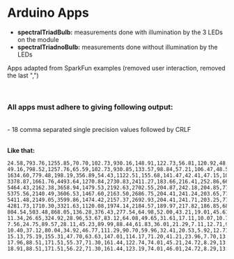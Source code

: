 # Arduino Apps

- **spectralTriadBulb:** measurements done with illumination by the 3 LEDs on the module<br>
- **spectralTriadnoBulb:** measurements done without illumination by the LEDs<br>

Apps adapted from SparkFun examples (removed user interaction, removed the last ",")

<br>


### All apps must adhere to giving following output:

<br>
- 18 comma separated single precision values followed by CRLF<br>
<br>

**Like that:**

```
24.58,793.76,1255.85,70.70,102.73,930.16,148.91,122.73,56.81,120.92,48.57,48.87,189.25,191.56,25.23,46.14,17.69,17.42
49.16,798.52,1257.76,65.59,102.73,930.85,133.57,98.84,57.21,106.47,48.57,43.99,234.81,192.55,27.93,46.98,17.69,19.74
1634.60,779.48,198.19,356.89,54.43,1122.51,155.68,141.47,42.41,47.15,10.66,31.28,1376.15,45.42,111.73,89.77,15.04,357.61
3378.87,1661.76,4493.64,1270.84,2730.83,2411.27,183.66,216.41,252.86,66.55,783.66,180.83,603.97,280.43,51.36,39.43,360.04,467.91
5464.43,2162.38,3658.94,1479.53,2192.63,2702.55,204.87,242.18,204.85,77.57,641.50,203.31,492.99,131.33,44.15,33.56,160.11,408.70
5375.56,2140.49,3606.53,1467.60,2163.50,2686.75,204.41,241.24,203.65,77.19,631.43,199.40,491.82,130.34,43.25,33.56,158.35,401.73
5411.48,2149.05,3599.86,1474.42,2157.37,2692.93,204.41,241.71,203.25,77.19,629.65,200.38,490.65,129.36,43.25,33.56,157.46,404.05
4281.73,1710.30,3321.63,1120.08,1974.14,2184.57,189.97,217.82,186.85,68.45,553.24,167.14,421.72,120.47,38.74,30.20,147.73,376.19
804.54,503.48,868.05,136.28,376.43,277.54,64.98,52.00,43.21,19.01,45.61,22.48,6105.08,1547.33,473.03,365.78,1928.45,4264.61
11.34,26.65,324.92,28.96,53.67,83.12,64.08,49.65,31.61,17.11,10.07,10.75,96.96,65.17,9.91,9.23,15.92,16.25
7.56,24.75,89.57,28.11,45.23,89.99,88.44,61.83,36.01,21.29,7.11,12.71,95.79,52.33,9.91,9.23,10.62,15.09
10.40,37.12,80.04,34.92,46.77,111.29,90.70,59.96,32.41,20.53,5.92,12.71,123.83,53.32,12.61,12.58,11.50,17.42
15.13,75.19,155.31,47.70,63.63,147.01,114.17,71.20,41.21,23.96,7.70,13.68,156.54,64.18,15.32,23.49,14.15,18.58
17.96,88.51,171.51,55.37,71.30,161.44,122.74,74.01,45.21,24.72,8.29,13.68,169.39,66.16,17.12,23.49,15.04,18.58
18.91,88.51,171.51,56.22,71.30,161.44,123.19,74.01,46.01,24.72,8.29,13.68,170.56,66.16,17.12,23.49,15.04,18.58
```
